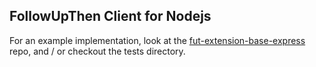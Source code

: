 ## FollowUpThen Client for Nodejs
For an example implementation, look at the [fut-extension-base-express](https://github.com/rsweetland/fut-extension-base-express)
repo, and / or checkout the tests directory.
